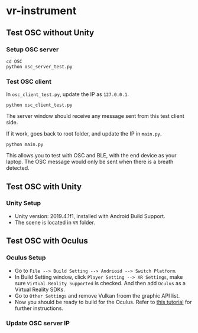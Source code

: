 # vr-instrument
## Test OSC without Unity
### Setup OSC server
```
cd OSC
python osc_server_test.py
```

### Test OSC client
In `osc_client_test.py`, update the IP as `127.0.0.1`.

```
python osc_client_test.py
```
The server window should receive any message sent from this test client side. 

If it work, goes back to root folder, and update the IP in `main.py`.
```
python main.py
```
This allows you to test with OSC and BLE, with the end device as your laptop. The OSC message would only be sent when there is a breath detected. 

## Test OSC with Unity

### Unity Setup
* Unity version: 2019.4.1f1, installed with Android Build Support.
* The scene is located in `VR` folder.


## Test OSC with Oculus
### Oculus Setup
* Go to `File --> Build Setting --> Andrioid --> Switch Platform`. 
* In Build Setting window, click `Player Setting --> XR Settings`, make sure `Virtual Reality Supported` is checked. And then add `Oculus` as a Virtual Reality SDKs. 
* Go to `Other Settings` and remove Vulkan froom the graphic API list.
* Now you should be ready to build for the Oculus. Refer to [this tutorial](https://www.youtube.com/watch?v=eySe4Wj6xbk&t=135s) for further instructions. 

### Update OSC server IP
